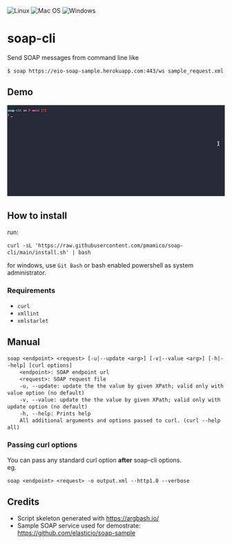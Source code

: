

![Linux](https://img.shields.io/badge/Linux-FCC624?style=for-the-badge&logo=linux&logoColor=black)
![Mac OS](https://img.shields.io/badge/mac%20os-000000?style=for-the-badge&logo=macos&logoColor=F0F0F0)
![Windows](https://img.shields.io/badge/Windows-0078D6?style=for-the-badge&logo=windows&logoColor=white)

# soap-cli
Send SOAP messages from command line like  
```
$ soap https://eio-soap-sample.herokuapp.com:443/ws sample_request.xml
```


## Demo
![demo](soap_cli.gif)


## How to install

run: 
```
curl -sL 'https://raw.githubusercontent.com/pmamico/soap-cli/main/install.sh' | bash
```
for windows, use `Git Bash` or bash enabled powershell as system administrator.

### Requirements

* `curl` 
* `xmllint` 
* `xmlstarlet`

    
## Manual
```
soap <endpoint> <request> [-u|--update <arg>] [-v|--value <arg>] [-h|--help] [curl options]
	<endpoint>: SOAP endpoint url
	<request>: SOAP request file
	-u, --update: update the the value by given XPath; valid only with value option (no default)
	-v, --value: update the the value by given XPath; valid only with update option (no default)
	-h, --help: Prints help
    All additional arguments and options passed to curl. (curl --help all)
```
### Passing curl options 
You can pass any standard curl option **after** soap-cli options.  
eg.
```
soap <endpoint> <request> -o output.xml --http1.0 --verbose
```

## Credits

* Script skeleton generated with https://argbash.io/
* Sample SOAP service used for demostrate: https://github.com/elasticio/soap-sample
